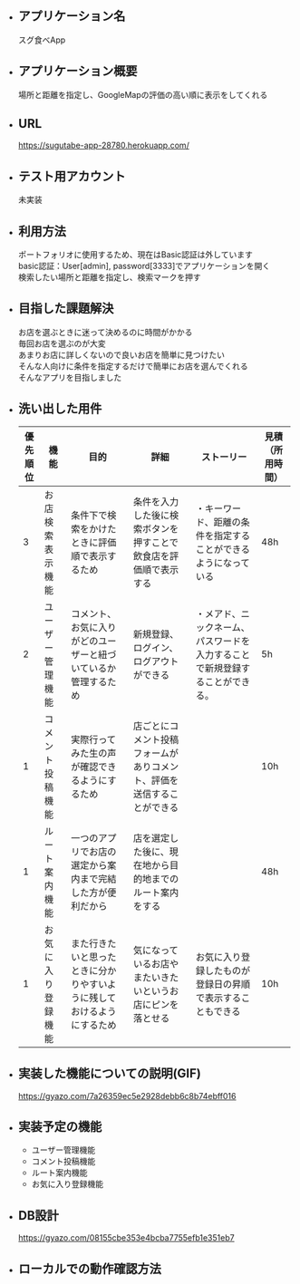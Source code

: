 * ## アプリケーション名
  スグ食べApp

* ## アプリケーション概要
  場所と距離を指定し、GoogleMapの評価の高い順に表示をしてくれる

* ## URL
  https://sugutabe-app-28780.herokuapp.com/

* ## テスト用アカウント
  未実装

* ## 利用方法
  ポートフォリオに使用するため、現在はBasic認証は外しています  
  basic認証：User[admin], password[3333]でアプリケーションを開く  
  検索したい場所と距離を指定し、検索マークを押す  

* ## 目指した課題解決
  お店を選ぶときに迷って決めるのに時間がかかる  
  毎回お店を選ぶのが大変  
  あまりお店に詳しくないので良いお店を簡単に見つけたい  
  そんな人向けに条件を指定するだけで簡単にお店を選んでくれる  
  そんなアプリを目指しました

* ## 洗い出した用件
  | 優先順位 | 機能 | 目的 | 詳細 | ストーリー | 見積（所用時間） |  
  | --- | --- | --- | --- | --- | --- |
  | 3 | お店検索表示機能 | 条件下で検索をかけたときに評価順で表示するため | 条件を入力した後に検索ボタンを押すことで飲食店を評価順で表示する | ・キーワード、距離の条件を指定することができるようになっている | 48h |  
  | 2 | ユーザー管理機能 | コメント、お気に入りがどのユーザーと紐づいているか管理するため | 新規登録、ログイン、ログアウトができる | ・メアド、ニックネーム、パスワードを入力することで新規登録することができる。 | 5h |  
  | 1 | コメント投稿機能 | 実際行ってみた生の声が確認できるようにするため | 店ごとにコメント投稿フォームがありコメント、評価を送信することができる |  | 10h |  
  | 1 | ルート案内機能 | 一つのアプリでお店の選定から案内まで完結した方が便利だから | 店を選定した後に、現在地から目的地までのルート案内をする |  | 48h |  
  | 1 | お気に入り登録機能 | また行きたいと思ったときに分かりやすいように残しておけるようにするため | 気になっているお店やまたいきたいというお店にピンを落とせる | お気に入り登録したものが登録日の昇順で表示することもできる | 10h |  

* ## 実装した機能についての説明(GIF)
  https://gyazo.com/7a26359ec5e2928debb6c8b74ebff016


* ## 実装予定の機能  
  * ユーザー管理機能  
  * コメント投稿機能  
  * ルート案内機能  
  * お気に入り登録機能  

* ## DB設計
  https://gyazo.com/08155cbe353e4bcba7755efb1e351eb7

* ## ローカルでの動作確認方法
